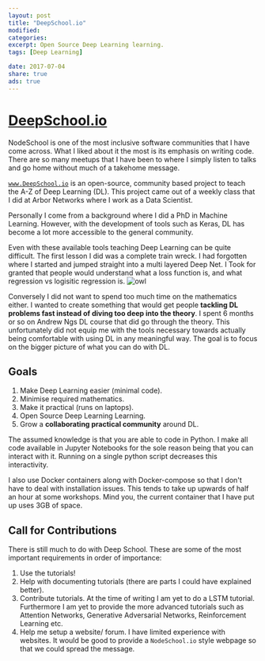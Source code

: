 ```yaml
---
layout: post
title: "DeepSchool.io"
modified:
categories:
excerpt: Open Source Deep Learning learning.
tags: [Deep Learning]

date: 2017-07-04
share: true
ads: true
---
```

# [DeepSchool.io](http://www.deepschool.io)

NodeSchool is one of the most inclusive software communities that I have come across. What I liked about it the most is its emphasis on writing code. There are so many meetups that I have been to where I simply listen to talks and go home without much of a takehome message.

[`www.DeepSchool.io`](http://www.deepschool.io) is an open-source, community based project to teach the A-Z of Deep Learning (DL). This project came out of a weekly class that I did at Arbor Networks where I work as a Data Scientist.

Personally I come from a background where I did a PhD in Machine Learning. However, with the development of tools such as Keras, DL has become a lot more accessible to the general community.

Even with these available tools teaching Deep Learning can be quite difficult. The first lesson I did was a complete train wreck. I had forgotten where I started and jumped straight into a multi layered Deep Net. I Took for granted that people would understand what a loss function is, and what regression vs logisitic regression is. ![owl](https://sachinruk.github.io/images/d6d.jpg)

Conversely I did not want to spend too much time on the mathematics either. I wanted to create something that would get people **tackling DL problems fast instead of diving too deep into the theory**. I spent 6 months or so on Andrew Ngs DL course that did go through the theory. This unfortunately did not equip me with the tools necessary towards actually being comfortable with using DL in any meaningful way. The goal is to focus on the bigger picture of what you can do with DL.

## Goals
1. Make Deep Learning easier (minimal code).
2. Minimise required mathematics.
3. Make it practical (runs on laptops).
4. Open Source Deep Learning Learning.
5. Grow a **collaborating practical community** around DL.

The assumed knowledge is that you are able to code in Python. I make all code available in Jupyter Notebooks for the sole reason being that you can interact with it. Running on a single python script decreases this interactivity.

I also use Docker containers along with Docker-compose so that I don't have to deal with installation issues. This tends to take up upwards of half an hour at some workshops. Mind you, the current container that I have put up uses 3GB of space.

## Call for Contributions
There is still much to do with Deep School. These are some of the most important requirements in order of importance:
1. Use the tutorials!
2. Help with documenting tutorials (there are parts I could have explained better).
3. Contribute tutorials. At the time of writing I am yet to do a LSTM tutorial. Furthermore I am yet to provide the more advanced tutorials such as Attention Networks, Generative Adversarial Networks, Reinforcement Learning etc.
4. Help me setup a website/ forum. I have limited experience with websites. It would be good to provide a `NodeSchool.io` style webpage so that we could spread the message.
